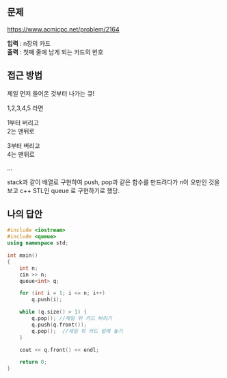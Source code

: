 ## 문제
https://www.acmicpc.net/problem/2164

**입력** : n장의 카드  
**출력** : 첫째 줄에 남게 되는 카드의 번호

## 접근 방법
제일 먼저 들어온 것부터 나가는 큐!

1,2,3,4,5 라면

1부터 버리고  
2는 맨뒤로

3부터 버리고  
4는 맨뒤로

...

stack과 같이 배열로 구현하여 push, pop과 같은 함수를 만드려다가
n이 오만인 것을 보고 c++ STL인 queue 로 구현하기로 했당.

## 나의 답안
```c++
#include <iostream>
#include <queue>
using namespace std;

int main()
{
	int n;
	cin >> n;
	queue<int> q;

	for (int i = 1; i <= n; i++)
		q.push(i);

	while (q.size() > 1) {
		q.pop(); //제일 위 카드 버리기
		q.push(q.front());
		q.pop();  //제일 위 카드 밑에 놓기
	}

	cout << q.front() << endl;

	return 0;
}
```
